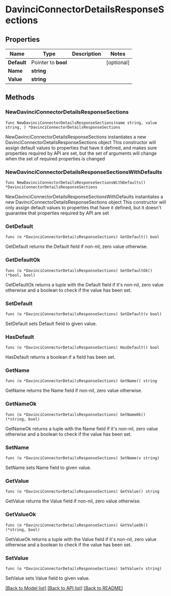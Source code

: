 # DavinciConnectorDetailsResponseSections

## Properties

Name | Type | Description | Notes
------------ | ------------- | ------------- | -------------
**Default** | Pointer to **bool** |  | [optional] 
**Name** | **string** |  | 
**Value** | **string** |  | 

## Methods

### NewDavinciConnectorDetailsResponseSections

`func NewDavinciConnectorDetailsResponseSections(name string, value string, ) *DavinciConnectorDetailsResponseSections`

NewDavinciConnectorDetailsResponseSections instantiates a new DavinciConnectorDetailsResponseSections object
This constructor will assign default values to properties that have it defined,
and makes sure properties required by API are set, but the set of arguments
will change when the set of required properties is changed

### NewDavinciConnectorDetailsResponseSectionsWithDefaults

`func NewDavinciConnectorDetailsResponseSectionsWithDefaults() *DavinciConnectorDetailsResponseSections`

NewDavinciConnectorDetailsResponseSectionsWithDefaults instantiates a new DavinciConnectorDetailsResponseSections object
This constructor will only assign default values to properties that have it defined,
but it doesn't guarantee that properties required by API are set

### GetDefault

`func (o *DavinciConnectorDetailsResponseSections) GetDefault() bool`

GetDefault returns the Default field if non-nil, zero value otherwise.

### GetDefaultOk

`func (o *DavinciConnectorDetailsResponseSections) GetDefaultOk() (*bool, bool)`

GetDefaultOk returns a tuple with the Default field if it's non-nil, zero value otherwise
and a boolean to check if the value has been set.

### SetDefault

`func (o *DavinciConnectorDetailsResponseSections) SetDefault(v bool)`

SetDefault sets Default field to given value.

### HasDefault

`func (o *DavinciConnectorDetailsResponseSections) HasDefault() bool`

HasDefault returns a boolean if a field has been set.

### GetName

`func (o *DavinciConnectorDetailsResponseSections) GetName() string`

GetName returns the Name field if non-nil, zero value otherwise.

### GetNameOk

`func (o *DavinciConnectorDetailsResponseSections) GetNameOk() (*string, bool)`

GetNameOk returns a tuple with the Name field if it's non-nil, zero value otherwise
and a boolean to check if the value has been set.

### SetName

`func (o *DavinciConnectorDetailsResponseSections) SetName(v string)`

SetName sets Name field to given value.


### GetValue

`func (o *DavinciConnectorDetailsResponseSections) GetValue() string`

GetValue returns the Value field if non-nil, zero value otherwise.

### GetValueOk

`func (o *DavinciConnectorDetailsResponseSections) GetValueOk() (*string, bool)`

GetValueOk returns a tuple with the Value field if it's non-nil, zero value otherwise
and a boolean to check if the value has been set.

### SetValue

`func (o *DavinciConnectorDetailsResponseSections) SetValue(v string)`

SetValue sets Value field to given value.



[[Back to Model list]](../README.md#documentation-for-models) [[Back to API list]](../README.md#documentation-for-api-endpoints) [[Back to README]](../README.md)


